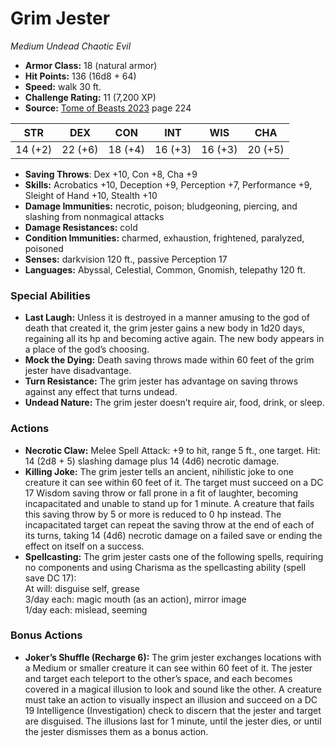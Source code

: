 # Grim Jester

*Medium* *Undead* *Chaotic Evil*

- **Armor Class:** 18 (natural armor)
- **Hit Points:** 136 (16d8 + 64)
- **Speed:** walk 30 ft.
- **Challenge Rating:** 11 (7,200 XP)
- **Source:** [Tome of Beasts 2023](https://koboldpress.com/kpstore/product/tome-of-beasts-1-2023-edition/) page 224

| STR | DEX | CON | INT | WIS | CHA |
| --- | --- | --- | --- | --- | --- |
| 14 (+2) | 22 (+6) | 18 (+4) | 16 (+3) | 16 (+3) | 20 (+5) |

- **Saving Throws**: Dex +10, Con +8, Cha +9
- **Skills:** Acrobatics +10, Deception +9, Perception +7, Performance +9, Sleight of Hand +10, Stealth +10
- **Damage Immunities:** necrotic, poison; bludgeoning, piercing, and slashing from nonmagical attacks
- **Damage Resistances:** cold
- **Condition Immunities:** charmed, exhaustion, frightened, paralyzed, poisoned
- **Senses:** darkvision 120 ft., passive Perception 17
- **Languages:** Abyssal, Celestial, Common, Gnomish, telepathy 120 ft.

### Special Abilities

- **Last Laugh:** Unless it is destroyed in a manner amusing to the god of death that created it, the grim jester gains a new body in 1d20 days, regaining all its hp and becoming active again. The new body appears in a place of the god’s choosing.
- **Mock the Dying:** Death saving throws made within 60 feet of the grim jester have disadvantage.
- **Turn Resistance:** The grim jester has advantage on saving throws against any effect that turns undead.
- **Undead Nature:** The grim jester doesn’t require air, food, drink, or sleep.

### Actions

- **Necrotic Claw:** Melee Spell Attack: +9 to hit, range 5 ft., one target. Hit: 14 (2d8 + 5) slashing damage plus 14 (4d6) necrotic damage.
- **Killing Joke:** The grim jester tells an ancient, nihilistic joke to one creature it can see within 60 feet of it. The target must succeed on a DC 17 Wisdom saving throw or fall prone in a fit of laughter, becoming incapacitated and unable to stand up for 1 minute. A creature that fails this saving throw by 5 or more is reduced to 0 hp instead. The incapacitated target can repeat the saving throw at the end of each of its turns, taking 14 (4d6) necrotic damage on a failed save or ending the effect on itself on a success.
- **Spellcasting:** The grim jester casts one of the following spells, requiring no components and using Charisma as the spellcasting ability (spell save DC 17):<br>At will: disguise self, grease<br>3/day each: magic mouth (as an action), mirror image<br>1/day each: mislead, seeming

### Bonus Actions

- **Joker’s Shuffle (Recharge 6):** The grim jester exchanges locations with a Medium or smaller creature it can see within 60 feet of it. The jester and target each teleport to the other’s space, and each becomes covered in a magical illusion to look and sound like the other. A creature must take an action to visually inspect an illusion and succeed on a DC 19 Intelligence (Investigation) check to discern that the jester and target are disguised. The illusions last for 1 minute, until the jester dies, or until the jester dismisses them as a bonus action.
